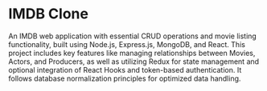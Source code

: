# IMDB Clone

An IMDB web application with essential CRUD operations and movie listing functionality, built using Node.js, Express.js, MongoDB, and React. This project includes key features like managing relationships between Movies, Actors, and Producers, as well as utilizing Redux for state management and optional integration of React Hooks and token-based authentication. It follows database normalization principles for optimized data handling.
